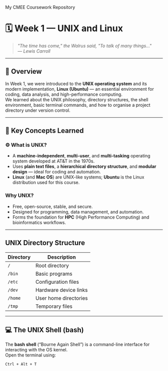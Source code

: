My CMEE Coursework Repository

# 🗓️ Week 1 — UNIX and Linux

> *"The time has come," the Walrus said, "To talk of many things..."*  
> — *Lewis Carroll*

---

## 🧭 Overview

In Week 1, we were introduced to the **UNIX operating system** and its modern implementation, **Linux (Ubuntu)** — an essential environment for coding, data analysis, and high-performance computing.  
We learned about the UNIX philosophy, directory structures, the shell environment, basic terminal commands, and how to organise a project directory under version control.

---

## 🧠 Key Concepts Learned

### ⚙️ What is UNIX?

- A **machine-independent**, **multi-user**, and **multi-tasking** operating system developed at AT&T in the 1970s.  
- Uses **plain text files**, a **hierarchical directory structure**, and **modular design** — ideal for coding and automation.  
- **Linux** (and **Mac OS**) are UNIX-like systems; **Ubuntu** is the Linux distribution used for this course.

### Why UNIX?

- Free, open-source, stable, and secure.  
- Designed for programming, data management, and automation.  
- Forms the foundation for **HPC** (High Performance Computing) and bioinformatics workflows.  

---

## UNIX Directory Structure

| Directory | Description |
|------------|--------------|
| `/` | Root directory |
| `/bin` | Basic programs |
| `/etc` | Configuration files |
| `/dev` | Hardware device links |
| `/home` | User home directories |
| `/tmp` | Temporary files |

---

## 💻 The UNIX Shell (bash)

The **bash shell** (“Bourne Again Shell”) is a command-line interface for interacting with the OS kernel.  
Open the terminal using:

```bash
Ctrl + Alt + T

